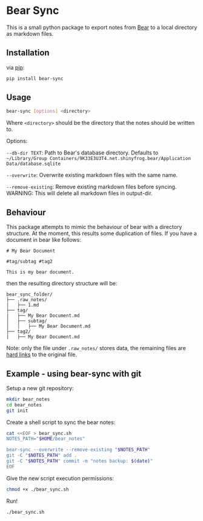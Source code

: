 # Bear Sync

This is a small python package to export notes from [Bear](https://bear.app/) to a local directory as markdown files.

## Installation

via [pip](https://pip.pypa.io/en/stable/installation/):

```bash
pip install bear-sync
```

## Usage

```bash
bear-sync [options] <directory>
```

Where `<directory>` should be the directory that the notes should be written to.

Options:

`--db-dir TEXT`: Path to Bear's database directory. Defaults to `~/Library/Group Containers/9K33E3U3T4.net.shinyfrog.bear/Application Data/database.sqlite`

`--overwrite`: Overwrite existing markdown files with the same name.

`--remove-existing`: Remove existing markdown files before syncing. WARNING: This will delete all markdown files in output-dir.

## Behaviour

This package attempts to mimic the behaviour of bear with a directory structure. At the moment, this results some duplication of files.
If you have a document in bear like follows:

```text
# My Bear Document

#tag/subtag #tag2

This is my bear document.
```

then the resulting directory structure will be:

```text
bear_sync_folder/
├── .raw_notes/
|   ├── 1.md
├── tag/
|   ├── My Bear Document.md
│   ├── subtag/
│   │   ├── My Bear Document.md
├── tag2/
|   ├── My Bear Document.md
```

Note: only the file under `.raw_notes/` stores data, the remaining files are [hard links](https://en.wikipedia.org/wiki/Hard_link) to the original file.

## Example - using bear-sync with git

Setup a new git repository:

```bash
mkdir bear_notes
cd bear_notes
git init
```

Create a shell script to sync the bear notes:

```bash
cat <<EOF > bear_sync.sh
NOTES_PATH="$HOME/bear_notes"

bear-sync --overwrite --remove-existing "$NOTES_PATH"
git -C "$NOTES_PATH" add .
git -C "$NOTES_PATH" commit -m "notes backup: $(date)"
EOF
```

Give the new script execution permissions:

```bash
chmod +x ./bear_sync.sh
```

Run!

```bash
./bear_sync.sh
```
